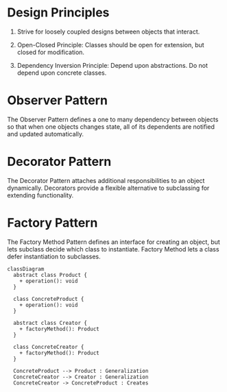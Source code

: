 # Design Principles

1. Strive for loosely coupled designs between objects that interact.

2. Open-Closed Principle: Classes should be open for extension, but closed for modification.

3. Dependency Inversion Principle: Depend upon abstractions. Do not depend upon concrete classes.

# Observer Pattern

The Observer Pattern defines a one to many dependency between objects so that when one objects changes state, all of its dependents are notified and updated automatically.

# Decorator Pattern

The Decorator Pattern attaches additional responsibilities to an object dynamically. Decorators provide a flexible
alternative to subclassing for extending functionality.

# Factory Pattern

The Factory Method Pattern defines an interface for creating an object, but lets subclass decide which class to instantiate. Factory Method lets a class defer instantiation to subclasses.

```mermaid
classDiagram
  abstract class Product {
    + operation(): void
  }

  class ConcreteProduct {
    + operation(): void
  }

  abstract class Creator {
    + factoryMethod(): Product
  }

  class ConcreteCreator {
    + factoryMethod(): Product
  }

  ConcreteProduct --> Product : Generalization
  ConcreteCreator --> Creator : Generalization
  ConcreteCreator -> ConcreteProduct : Creates

```